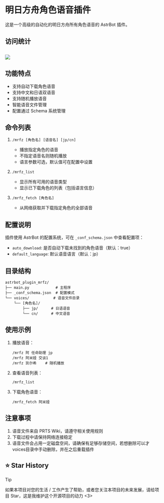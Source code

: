 # 明日方舟角色语音插件

这是一个高级的自动化的明日方舟所有角色语音的 AstrBot 插件。

## 访问统计
## <a href="https://count.getloli.com/"><img src="https://count.getloli.com/get/@:astrbot_plugin_mrfz?theme=rule34"></a>

## 功能特点

- 支持自动下载角色语音
- 支持中文和日语双语音
- 支持随机播放语音
- 智能语音文件管理
- 配置通过 Schema 系统管理

## 命令列表

1. `/mrfz [角色名] [语音名] [jp/cn]`
   - 播放指定角色的语音
   - 不指定语音名则随机播放
   - 语言参数可选，默认值可在配置中设置

2. `/mrfz_list`
   - 显示所有可用的语音类型
   - 显示已下载角色的列表（包括语言信息）

3. `/mrfz_fetch [角色名]`
   - 从网络获取并下载指定角色的全部语音

## 配置说明

插件使用 AstrBot 的配置系统，可在 `_conf_schema.json` 中查看配置项：

- `auto_download`: 是否自动下载未找到的角色语音（默认：true）
- `default_language`: 默认语音语言（默认：jp）

## 目录结构

```
astrbot_plugin_mrfz/
├── main.py            # 主程序
├── _conf_schema.json  # 配置模式
└── voices/           # 语音文件目录
    └── [角色名]/
        ├── jp/      # 日语语音
        └── cn/      # 中文语音
```

## 使用示例

1. 播放语音：
   ```
   /mrfz 阿 任命助理 jp
   /mrfz 阿米娅 交谈1
   /mrfz 凯尔希    # 随机播放
   ```

2. 查看语音列表：
   ```
   /mrfz_list
   ```

3. 下载角色语音：
   ```
   /mrfz_fetch 阿米娅
   ```

## 注意事项

1. 语音文件来自 PRTS Wiki，请遵守相关使用规则
2. 下载过程中请保持网络连接稳定
3. 语音文件会占用一定磁盘空间，请确保有足够存储空间，若想删除可以才voices目录中手动删除，并在之后重载插件   

## ⭐ Star History

> [!TIP] 
> 如果本项目对您的生活 / 工作产生了帮助，或者您关注本项目的未来发展，请给项目 Star，这是我维护这个开源项目的动力 <3>